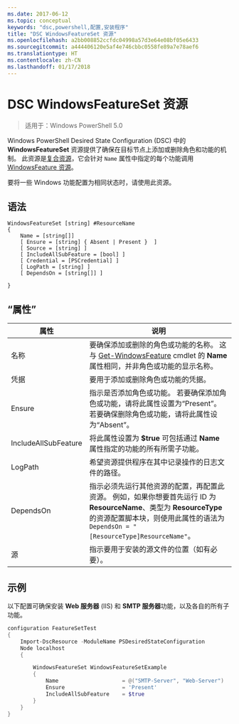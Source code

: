 ```yaml
---
ms.date: 2017-06-12
ms.topic: conceptual
keywords: "dsc,powershell,配置,安装程序"
title: "DSC WindowsFeatureSet 资源"
ms.openlocfilehash: a2bb008852ccfdc04998a57d3e64e08bf05e6433
ms.sourcegitcommit: a444406120e5af4e746cbbc0558fe89a7e78aef6
ms.translationtype: HT
ms.contentlocale: zh-CN
ms.lasthandoff: 01/17/2018
---
```

# <a name="dsc-windowsfeatureset-resource"></a>DSC WindowsFeatureSet 资源

> 适用于：Windows PowerShell 5.0

Windows PowerShell Desired State Configuration (DSC) 中的 **WindowsFeatureSet** 资源提供了确保在目标节点上添加或删除角色和功能的机制。
此资源是[复合资源](authoringResourceComposite.md)，它会针对 `Name` 属性中指定的每个功能调用 [WindowsFeature 资源](windowsfeatureResource.md)。

要将一些 Windows 功能配置为相同状态时，请使用此资源。

## <a name="syntax"></a>语法

```
WindowsFeatureSet [string] #ResourceName
{
    Name = [string[]] 
    [ Ensure = [string] { Absent | Present }  ]
    [ Source = [string] ]
    [ IncludeAllSubFeature = [bool] ]
    [ Credential = [PSCredential] ]
    [ LogPath = [string] ]
    [ DependsOn = [string[]] ]
    
}
```

## <a name="properties"></a>“属性”

|  属性  |  说明   | 
|---|---| 
| 名称| 要确保添加或删除的角色或功能的名称。 这与 [Get-WindowsFeature](https://technet.microsoft.com/en-us/library/jj205469.aspx) cmdlet 的 **Name** 属性相同，并非角色或功能的显示名称。| 
| 凭据| 要用于添加或删除角色或功能的凭据。| 
| Ensure| 指示是否添加角色或功能。 若要确保添加角色或功能，请将此属性设置为“Present”。若要确保删除角色或功能，请将此属性设为“Absent”。| 
| IncludeAllSubFeature| 将此属性设置为 **$true** 可包括通过 **Name** 属性指定的功能的所有所需子功能。| 
| LogPath| 希望资源提供程序在其中记录操作的日志文件的路径。| 
| DependsOn| 指示必须先运行其他资源的配置，再配置此资源。 例如，如果你想要首先运行 ID 为 __ResourceName__、类型为 __ResourceType__ 的资源配置脚本块，则使用此属性的语法为 `DependsOn = "[ResourceType]ResourceName"`。| 
| 源| 指示要用于安装的源文件的位置（如有必要）。| 

## <a name="example"></a>示例

以下配置可确保安装 **Web 服务器** (IIS) 和 **SMTP 服务器**功能，以及各自的所有子功能。

```powershell
configuration FeatureSetTest
{
    Import-DscResource -ModuleName PSDesiredStateConfiguration
    Node localhost
    {

        WindowsFeatureSet WindowsFeatureSetExample
        {
            Name                    = @("SMTP-Server", "Web-Server")
            Ensure                  = 'Present'
            IncludeAllSubFeature    = $true
        } 
    }
}
```

